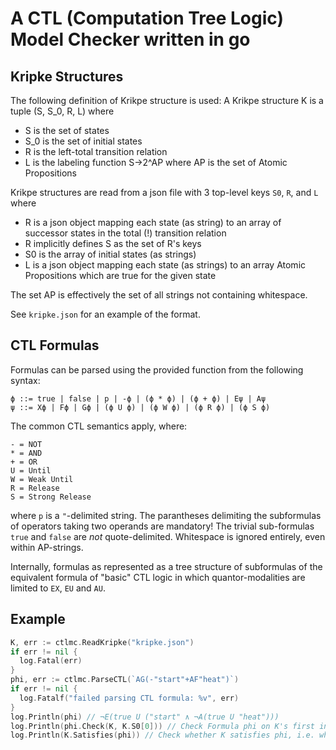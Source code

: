 # A CTL (Computation Tree Logic) Model Checker written in go

## Kripke Structures

The following definition of Krikpe structure is used:
A Krikpe structure K is a tuple (S, S_0, R, L) where
- S is the set of states
- S_0 is the set of initial states
- R is the left-total transition relation
- L is the labeling function S->2^AP where AP is the set of Atomic Propositions

Krikpe structures are read from a json file with 3 top-level keys `S0`, `R`, and `L` where
- R is a json object mapping each state (as string) to an array of successor states in the total (!) transition relation
- R implicitly defines S as the set of R's keys
- S0 is the array of initial states (as strings)
- L is a json object mapping each state (as strings) to an array Atomic Propositions which are true for the given state

The set AP is effectively the set of all strings not containing whitespace.

See `kripke.json` for an example of the format.

## CTL Formulas

Formulas can be parsed using the provided function from the following syntax:

```
ϕ ::= true | false | p | -ϕ | (ϕ * ϕ) | (ϕ + ϕ) | Eψ | Aψ
ψ ::= Xϕ | Fϕ | Gϕ | (ϕ U ϕ) | (ϕ W ϕ) | (ϕ R ϕ) | (ϕ S ϕ)
```

The common CTL semantics apply, where:
```
- = NOT
* = AND
+ = OR
U = Until
W = Weak Until
R = Release
S = Strong Release
```


where `p` is a `"`-delimited string. The parantheses delimiting the subformulas of operators taking two operands are mandatory!
The trivial sub-formulas `true` and `false` are *not* quote-delimited.
Whitespace is ignored entirely, even within AP-strings.

Internally, formulas as represented as a tree structure of subformulas of the equivalent formula of "basic" CTL logic in which quantor-modalities are limited to `EX`, `EU` and `AU`.

## Example

```go
K, err := ctlmc.ReadKripke("kripke.json")
if err != nil {
  log.Fatal(err)
}
phi, err := ctlmc.ParseCTL(`AG(-"start"+AF"heat")`)
if err != nil {
  log.Fatalf("failed parsing CTL formula: %v", err)
}
log.Println(phi) // ¬E(true U ("start" ∧ ¬A(true U "heat")))
log.Println(phi.Check(K, K.S0[0])) // Check Formula phi on K's first initial state.
log.Println(K.Satisfies(phi)) // Check whether K satisfies phi, i.e. whether phi holds for every initial state of K.
```



